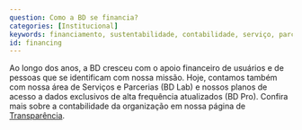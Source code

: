 ```yaml
---
question: Como a BD se financia?
categories: [Institucional]
keywords: financiamento, sustentabilidade, contabilidade, serviço, parceria
id: financing
---
```


Ao longo dos anos, a BD cresceu com o apoio financeiro de usuários e de pessoas que se identificam com nossa missão. Hoje, contamos também com nossa área de Serviços e Parcerias (BD Lab) e nossos planos de acesso a dados exclusivos de alta frequência atualizados (BD Pro). Confira mais sobre a contabilidade da organização em nossa página de [Transparência](https://basedosdados.org/transparency).
